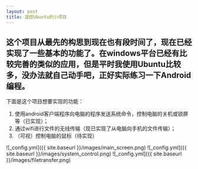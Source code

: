 ```yaml
---
layout: post
title: 遥控Ubuntu的小项目
---
```


这个项目从最先的构思到现在也有段时间了，现在已经实现了一些基本的功能了。在windows平台已经有比较完善的类似的应用，但是平时我使用Ubuntu比较多，没办法就自己动手吧，正好实际练习一下Android编程。
----
下面是这个项目想要实现的功能：
1. 使用android客户端程序向电脑的程序发送系统命令，控制电脑的关机或锁屏等（已实现）；
2. 通过wifi进行文件的无线传输（现已实现了从电脑向手机的文件传输）；
3. （可视）控制电脑的鼠标（待实现）

![_config.yml]({{ site.baseurl }}/images/main_screen.png)
![_config.yml]({{ site.baseurl }}/images/system_control.png)
![_config.yml]({{ site.baseurl }}/images/filetransfer.png)
